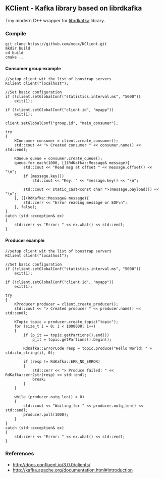 ## KClient - Kafka library based on librdkafka 

Tiny modern C++ wrapper for [librdkafka](https://github.com/edenhill/librdkafka) library.

### Compile
    git clone https://github.com/meox/KClient.git
    mkdir build
    cd build
    cmake ..

#### Consumer group example
    //setup client wit the list of boostrap servers
    KClient client("localhost");
    
    //Set basic configuration
    if (!client.setGlobalConf("statistics.interval.ms", "5000"))
        exit(1);

    if (!client.setGlobalConf("client.id", "myapp"))
        exit(1);

    client.setGlobalConf("group.id", "main_consumer");
    
    try
    {
        KConsumer consumer = client.create_consumer();
        std::cout << "> Created consumer " << consumer.name() << std::endl;

        KQueue queue = consumer.create_queue();
        queue.for_each(1000, [](RdKafka::Message& message){
            std::cout << "Read msg at offset " << message.offset() << "\n";
            if (message.key())
                std::cout << "Key: " << *message.key() << "\n";

            std::cout << static_cast<const char *>(message.payload()) << "\n";
        }, [](RdKafka::Message& message){
            std::cerr << "Error reading message or EOF\n";
        }, false);
    }
    catch (std::exception& ex)
    {
        std::cerr << "Error: " << ex.what() << std::endl;
    }

    
#### Producer example
    //setup client wit the list of boostrap servers
    KClient client("localhost");
    
    //Set basic configuration
    if (!client.setGlobalConf("statistics.interval.ms", "5000"))
        exit(1);

    if (!client.setGlobalConf("client.id", "myapp"))
        exit(1);

    try
    {
        KProducer producer = client.create_producer();
        std::cout << "> Created producer " << producer.name() << std::endl;
        
        KTopic topic = producer.create_topic("topic");
        for (size_t i = 0; i < 1000000; i++)
        {
            if (p_it == topic.getPartions().end())
                p_it = topic.getPartions().begin();

            RdKafka::ErrorCode resp = topic.produce("Hello World! " + std::to_string(i), 0);

            if (resp != RdKafka::ERR_NO_ERROR)
            {
                std::cerr << "> Produce failed: " << RdKafka::err2str(resp) << std::endl;
                break;
            }
        }

        while (producer.outq_len() > 0)
        {
            std::cout << "Waiting for " << producer.outq_len() << std::endl;
            producer.poll(1000);
        }
    }
    catch (std::exception& ex)
    {
        std::cerr << "Error: " << ex.what() << std::endl;
    }


### References

- http://docs.confluent.io/3.0.0/clients/
- http://kafka.apache.org/documentation.html#introduction